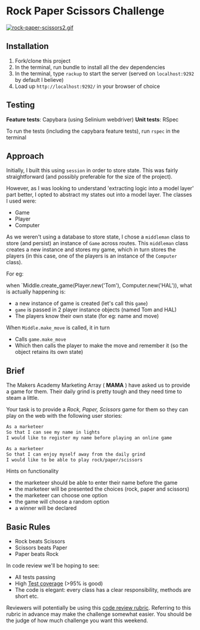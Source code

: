 # Rock Paper Scissors Challenge

[![rock-paper-scissors2.gif](https://i.postimg.cc/6QQt73qd/rock-paper-scissors2.gif)](https://postimg.cc/v4CpkGWB)

Installation
---------

1. Fork/clone this project
2. In the terminal, run bundle to install all the dev dependencies
3. In the terminal, type `rackup` to start the server (served on `localhost:9292` by default I believe)
4. Load up `http://localhost:9292/` in your browser of choice

Testing
---------
**Feature tests**: Capybara (using Selinium webdriver)
**Unit tests**: RSpec

To run the tests (including the capybara feature tests), run `rspec` in the terminal

Approach
---------
Initially, I built this using `session` in order to store state. This was fairly straightforward (and possibly preferable for the size of the project). 

However, as I was looking to understand 'extracting logic into a model layer' part better, I opted to abstract my states out into a model layer. The classes I used were: 

- Game
- Player
- Computer

As we weren't using a database to store state, I chose a `middleman` class to store (and persist) an instance of `Game` across routes. This `middleman` class creates a new instance and stores my game, which in turn stores the players (in this case, one of the players is an instance of the `Computer` class). 

For eg: 

when `Middle.create_game(Player.new('Tom'), Computer.new('HAL')), what is actually happening is: 

- a new instance of game is created (let's call this `game`)
- `game` is passed in 2 player instance objects (named Tom and HAL)
- The players know their own state (for eg: name and move)

When `Middle.make_move` is called, it in turn

- Calls `game.make_move`
- Which then calls the player to make the move and remember it (so the object retains its own state)

Brief
----

The Makers Academy Marketing Array ( **MAMA** ) have asked us to provide a game for them. Their daily grind is pretty tough and they need time to steam a little.

Your task is to provide a _Rock, Paper, Scissors_ game for them so they can play on the web with the following user stories:

```sh
As a marketeer
So that I can see my name in lights
I would like to register my name before playing an online game

As a marketeer
So that I can enjoy myself away from the daily grind
I would like to be able to play rock/paper/scissors
```

Hints on functionality

- the marketeer should be able to enter their name before the game
- the marketeer will be presented the choices (rock, paper and scissors)
- the marketeer can choose one option
- the game will choose a random option
- a winner will be declared

## Basic Rules

- Rock beats Scissors
- Scissors beats Paper
- Paper beats Rock

In code review we'll be hoping to see:

* All tests passing
* High [Test coverage](https://github.com/makersacademy/course/blob/master/pills/test_coverage.md) (>95% is good)
* The code is elegant: every class has a clear responsibility, methods are short etc.

Reviewers will potentially be using this [code review rubric](docs/review.md).  Referring to this rubric in advance may make the challenge somewhat easier.  You should be the judge of how much challenge you want this weekend.